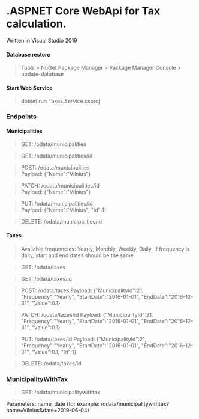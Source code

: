 # .ASPNET Core WebApi for Tax calculation.

Written in Visual Studio 2019

#### Database restore
> Tools > NuGet Package Manager > Package Manager Console > update-database

#### Start Web Service
> dotnet run Taxes.Service.csproj

### Endpoints

#### Municipalities
> GET: /odata/municipalities

> GET: /odata/municipalities/id

> POST: /odata/municipalities     
Payload: {"Name":"Vilnius"}

> PATCH: /odata/municipalities/id    
Payload: {"Name":"Vilnius"}

> PUT: /odata/municipalities/id    
Payload: {"Name":"Vilnius", "Id":1}

> DELETE: /odata/municipalities/id    


#### Taxes
> Available frequencies: Yearly, Monthly, Weekly, Daily. If frequency is daily, start and end dates should be the same

> GET: /odata/taxes

> GET: /odata/taxes/id

> POST: /odata/taxes
Payload: {"MunicipalityId":21, "Frequency":"Yearly", "StartDate":"2016-01-01", "EndDate":"2016-12-31", "Value":0.1}

> PATCH: /odata/taxes/id
Payload: {"MunicipalityId":21, "Frequency":"Yearly", "StartDate":"2016-01-01", "EndDate":"2016-12-31", "Value":0.1}

> PUT: /odata/taxes/id
Payload: {"MunicipalityId":21, "Frequency":"Yearly", "StartDate":"2016-01-01", "EndDate":"2016-12-31", "Value":0.1, "Id":1}

> DELETE: /odata/taxes/id

### MunicipalityWithTax
> GET: /odata/municipalitywithtax

Parameters: name, date (for example: /odata/municipalitywithtax?name=Vilnius&date=2019-06-04)

